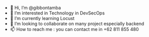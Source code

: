 - 👋 Hi, I’m @gibbontamba
- 👀 I’m interested in Technology in DevSecOps
- 🌱 I’m currently learning Locust
- 💞️ I’m looking to collaborate on many project especially backend 
- 📫 How to reach me : you can contact me in +62 811 855 480

<!---
gibbontamba/gibbontamba is a ✨ special ✨ repository because its `README.md` (this file) appears on your GitHub profile.
You can click the Preview link to take a look at your changes.
--->
